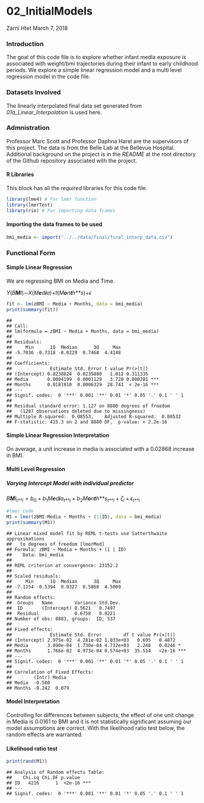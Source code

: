 02\_InitialModels
================
Zarni Htet
March 7, 2018

### Introduction

The goal of this code file is to explore whether infant media exposure is associated with weight/bmi trajectories during their infant to early childhood periods. We explore a simple linear regression model and a multi level regression model in the code file.

### Datasets Involved

The linearly interpolated final data set generated from *01a\_Linear\_Interpolation* is used here.

### Admnistration

Professor Marc Scott and Professor Daphna Harel are the supervisors of this project. The data is from the Belle Lab at the Bellevue Hospital. Additional background on the project is in the *README* at the root directory of the Github repository associated with the project.

#### R Libraries

This block has all the *required* libraries for this code file.

``` r
library(lme4) # For lmer function
library(lmerTest)
library(rio) # For importing data frames
```

#### Importing the data frames to be used

``` r
bmi_media <- import("../../data/final/final_interp_data.csv")
```

### Functional Form

#### Simple Linear Regression

We are regressing BMI on Media and Time.

*Y*(*B**M**I*)∼*X*(*M**e**d**i**a*)+*t*(*M**o**n**t**h**s*)+*ϵ*

``` r
fit <- lm(zBMI ~ Media + Months, data = bmi_media)
print(summary(fit))
```

    ## 
    ## Call:
    ## lm(formula = zBMI ~ Media + Months, data = bmi_media)
    ## 
    ## Residuals:
    ##     Min      1Q  Median      3Q     Max 
    ## -5.7036 -0.7318 -0.0229  0.7468  4.4148 
    ## 
    ## Coefficients:
    ##              Estimate Std. Error t value Pr(>|t|)    
    ## (Intercept) 0.0238824  0.0235880   1.012 0.311335    
    ## Media       0.0004199  0.0001129   3.720 0.000201 ***
    ## Months      0.0181910  0.0006329  28.741  < 2e-16 ***
    ## ---
    ## Signif. codes:  0 '***' 0.001 '**' 0.01 '*' 0.05 '.' 0.1 ' ' 1
    ## 
    ## Residual standard error: 1.127 on 8880 degrees of freedom
    ##   (1287 observations deleted due to missingness)
    ## Multiple R-squared:  0.08553,    Adjusted R-squared:  0.08532 
    ## F-statistic: 415.3 on 2 and 8880 DF,  p-value: < 2.2e-16

#### Simple Linear Regression Interpretation

On average, a unit increase in media is associated with a 0.02868 increase in BMI.

#### Multi Level Regression

##### Varying Intercept Model with individual predictor

*B**M**I*<sub>*t**i*</sub> = *b*<sub>0</sub> + *b*<sub>1</sub>*M**e**d**i**a*<sub>*t**i*</sub> + *b*<sub>2</sub>*M**o**n**t**h**s*<sub>*t**i*</sub> + *ζ*<sub>*i*</sub> + *ϵ*<sub>*t**i*</sub>

``` r
#lmer code
M1 = lmer(zBMI~Media + Months + (1|ID), data = bmi_media)
print(summary(M1))
```

    ## Linear mixed model fit by REML t-tests use Satterthwaite approximations
    ##   to degrees of freedom [lmerMod]
    ## Formula: zBMI ~ Media + Months + (1 | ID)
    ##    Data: bmi_media
    ## 
    ## REML criterion at convergence: 23152.2
    ## 
    ## Scaled residuals: 
    ##     Min      1Q  Median      3Q     Max 
    ## -7.1154 -0.5394  0.0327  0.5868  4.5009 
    ## 
    ## Random effects:
    ##  Groups   Name        Variance Std.Dev.
    ##  ID       (Intercept) 0.5621   0.7497  
    ##  Residual             0.6758   0.8221  
    ## Number of obs: 8883, groups:  ID, 537
    ## 
    ## Fixed effects:
    ##              Estimate Std. Error        df t value Pr(>|t|)    
    ## (Intercept) 2.975e-02  4.281e-02 1.033e+03   0.695   0.4872    
    ## Media       3.890e-04  1.730e-04 4.732e+03   2.248   0.0246 *  
    ## Months      1.766e-02  4.973e-04 8.574e+03  35.514   <2e-16 ***
    ## ---
    ## Signif. codes:  0 '***' 0.001 '**' 0.01 '*' 0.05 '.' 0.1 ' ' 1
    ## 
    ## Correlation of Fixed Effects:
    ##        (Intr) Media 
    ## Media  -0.580       
    ## Months -0.242  0.079

#### Model Interpretation

Controlling for differences between subjects, the effect of one unit change in Media is 0.0161 to BMI and it is not statistically significant assuming our model assumptions are correct. With the likelihood ratio test below, the random effects are warranted.

#### Likelihood ratio test

``` r
print(rand(M1))
```

    ## Analysis of Random effects Table:
    ##    Chi.sq Chi.DF p.value    
    ## ID   4216      1  <2e-16 ***
    ## ---
    ## Signif. codes:  0 '***' 0.001 '**' 0.01 '*' 0.05 '.' 0.1 ' ' 1

